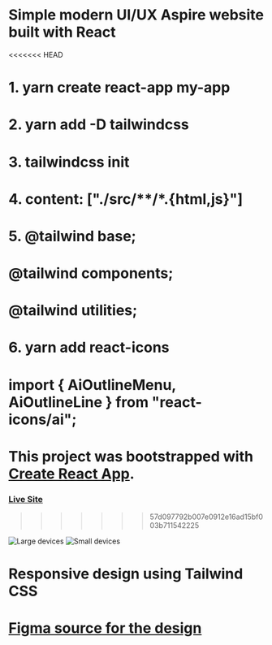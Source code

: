 # Simple modern UI/UX Aspire website built with React

<<<<<<< HEAD
# 1. yarn create react-app my-app

# 2. yarn add -D tailwindcss

# 3. tailwindcss init

# 4. content: ["./src/**/*.{html,js}"]

# 5. @tailwind base;

# @tailwind components;

# @tailwind utilities;

# 6. yarn add react-icons

# import { AiOutlineMenu, AiOutlineLine } from "react-icons/ai";

This project was bootstrapped with [Create React App](https://github.com/facebook/create-react-app).
=======
### [Live Site](https://mnikov00.github.io/React-aspire-website/)
>>>>>>> 57d097792b007e0912e16ad15bf003b711542225

![Large devices](https://i.ibb.co/WHZxjG4/large.png)
![Small devices](https://i.ibb.co/3cD2Qhp/small.png)

# Responsive design using Tailwind CSS
# [Figma source for the design](https://www.figma.com/community/file/1256520821156896393)
